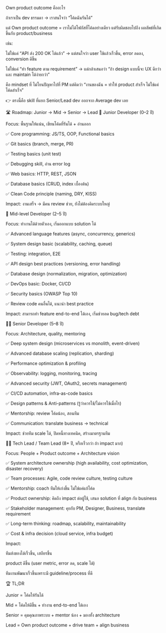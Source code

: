 Own product outcome คืออะไร

ถ้าเราเป็น dev ธรรมดา → เราสนใจว่า “โค้ดฉันรันได้”

แต่ Own product outcome = เราไม่ได้โฟกัสที่โค้ดอย่างเดียว แต่รับผิดชอบไปถึง ผลลัพธ์ที่เกิดขึ้นกับ product/business

เช่น:

ไม่ใช่แค่ “API ส่ง 200 OK ได้แล้ว” → แต่สนใจว่า user ใช้แล้วเร็วขึ้น, error ลดลง, conversion ดีขึ้น

ไม่ใช่แค่ “ทำ feature ตาม requirement” → แต่กล้าเสนอว่า “ถ้า design แบบนี้จะ UX ดีกว่า และ maintain ได้ง่ายกว่า”

คือ mindset ที่ ไม่โยนปัญหาไปที่ PM แต่คิดว่า “งานของฉัน = ทำให้ product สำเร็จ ไม่ใช่แค่โค้ดสำเร็จ”

👉 ตรงนี้คือ skill ที่แยก Senior/Lead dev ออกจาก Average dev เลย

🛣️ Roadmap: Junior → Mid → Senior → Lead
👶 Junior Developer (0–2 ปี)

Focus: พื้นฐานให้แน่น, เขียนโค้ดที่รันได้ + อ่านออก

✅ Core programming: JS/TS, OOP, Functional basics

✅ Git basics (branch, merge, PR)

✅ Testing basics (unit test)

✅ Debugging skill, อ่าน error log

✅ Web basics: HTTP, REST, JSON

✅ Database basics (CRUD, index เบื้องต้น)

✅ Clean Code principle (naming, DRY, KISS)

Impact: งานเสร็จ → มีคน review ช่วย, ยังไม่ต้องคิดระบบใหญ่

🧑 Mid-level Developer (2–5 ปี)

Focus: ทำงานได้ด้วยตัวเอง, เริ่มออกแบบ solution ได้

✅ Advanced language features (async, concurrency, generics)

✅ System design basic (scalability, caching, queue)

✅ Testing: integration, E2E

✅ API design best practices (versioning, error handling)

✅ Database design (normalization, migration, optimization)

✅ DevOps basic: Docker, CI/CD

✅ Security basics (OWASP Top 10)

✅ Review code คนอื่นได้, แนะนำ best practice

Impact: สามารถทำ feature end-to-end ได้เอง, เริ่มช่วยลด bug/tech debt

🧑‍💻 Senior Developer (5–8 ปี)

Focus: Architecture, quality, mentoring

✅ Deep system design (microservices vs monolith, event-driven)

✅ Advanced database scaling (replication, sharding)

✅ Performance optimization & profiling

✅ Observability: logging, monitoring, tracing

✅ Advanced security (JWT, OAuth2, secrets management)

✅ CI/CD automation, infra-as-code basics

✅ Design patterns & Anti-patterns (รู้ว่าควรใช้/ไม่ควรใช้เมื่อไร)

✅ Mentorship: review โค้ดน้อง, สอนทีม

✅ Communication: translate business → technical

Impact: ช่วยทีม scale ได้, ปิดหนี้ทางเทคนิค, สร้างมาตรฐานทีม

🧑‍🏫 Tech Lead / Team Lead (8+ ปี, หรือเร็วกว่า ถ้า impact มาก)

Focus: People + Product outcome + Architecture vision

✅ System architecture ownership (high availability, cost optimization, disaster recovery)

✅ Team processes: Agile, code review culture, testing culture

✅ Mentorship: coach ทีมให้เก่งขึ้น ไม่ใช่แค่แก้โค้ด

✅ Product ownership: คิดถึง impact ต่อผู้ใช้, เสนอ solution ที่ align กับ business

✅ Stakeholder management: คุยกับ PM, Designer, Business, translate requirement

✅ Long-term thinking: roadmap, scalability, maintainability

✅ Cost & infra decision (cloud service, infra budget)

Impact:

ทีมส่งของได้เร็วขึ้น, เสถียรขึ้น

product ดีขึ้น (user metric, error ลด, scale ได้)

ทีมงานพัฒนาเร็วขึ้นเพราะมี guideline/process ที่ดี

🏆 TL;DR

Junior = โค้ดให้รันได้

Mid = โค้ดให้ดีขึ้น + ทำงาน end-to-end ได้เอง

Senior = คุมคุณภาพระบบ + mentor น้อง + มองทั้ง architecture

Lead = Own product outcome + drive team + align business
